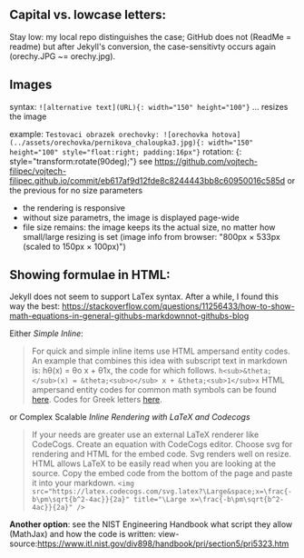 ## Capital vs. lowcase letters:
Stay low: my local repo distinguishes the case; GitHub does not (ReadMe = readme) but after Jekyll's conversion, the case-sensitivty occurs again (orechy.JPG ~= orechy.jpg).

## Images
syntax:
`![alternative text](URL){: width="150" height="100"}` ... resizes the image  

example:
`Testovaci obrazek orechovky: ![orechovka hotova](../assets/orechovka/pernikova_chaloupka3.jpg){: width="150" height="100" style="float:right; padding:16px"}`
rotation:
{: style="transform:rotate(90deg);"}
see https://github.com/vojtech-filipec/vojtech-filipec.github.io/commit/eb617af9d12fde8c8244443bb8c60950016c585d
or the previous for no size parameters

- the rendering is responsive
- without size parametrs, the image is displayed page-wide
- file size remains: the image keeps its the actual size, no matter how small/large resizing is set (image info from browser: "800px × 533px (scaled to 150px × 100px)")


## Showing formulae in HTML:
Jekyll does not seem to support LaTex syntax. After a while, I found this way the best:
https://stackoverflow.com/questions/11256433/how-to-show-math-equations-in-general-githubs-markdownnot-githubs-blog


Either *Simple Inline*:
> For quick and simple inline items use HTML ampersand entity codes. An example that combines this idea with subscript text in markdown is: hθ(x) = θo x + θ1x, the code for which follows.
> `h<sub>&theta;</sub>(x) = &theta;<sub>o</sub> x + &theta;<sub>1</sub>x`
> HTML ampersand entity codes for common math symbols can be found [here](http://sites.psu.edu/symbolcodes/codehtml/#math). Codes for Greek letters [here](https://www.keynotesupport.com/websites/greek-letters-symbols.shtml).

or Complex Scalable *Inline Rendering with LaTeX and Codecogs*
> If your needs are greater use an external LaTeX renderer like CodeCogs. Create an equation with CodeCogs editor. Choose svg for rendering and HTML for the embed code. Svg renders well on resize. HTML allows LaTeX to be easily read when you are looking at the source. Copy the embed code from the bottom of the page and paste it into your markdown.
> `<img src="https://latex.codecogs.com/svg.latex?\Large&space;x=\frac{-b\pm\sqrt{b^2-4ac}}{2a}" title="\Large x=\frac{-b\pm\sqrt{b^2-4ac}}{2a}" />`

**Another option**:
see the NIST Engineering Handbook what script they allow (MathJax) and how the code is written: view-source:https://www.itl.nist.gov/div898/handbook/pri/section5/pri5323.htm
